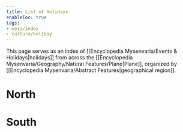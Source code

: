 ```yaml
---
title: List of Holidays
enableToc: true
tags:
- meta/index
- culture/holiday
---
```


This page serves as an index of [[Encyclopedia Mysenvaria/Events & Holidays|holidays]] from across the [[Encyclopedia Mysenvaria/Geography/Natural Features/Plane|Plane]], organized by [[Encyclopedia Mysenvaria/Abstract Features|geographical region]].

# North

# South
